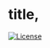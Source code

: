# title,
[![License](https://img.shields.io/badge/License-BSD%202--Clause-orange.svg)](https://opensource.org/licenses/BSD-2-Clause)